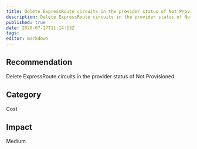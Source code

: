 ```yaml
---
title: Delete ExpressRoute circuits in the provider status of Not Provisioned
description: Delete ExpressRoute circuits in the provider status of Not Provisioned
published: true
date: 2020-07-27T11:14:13Z
tags:
editor: markdown
---
```


## Recommendation
Delete ExpressRoute circuits in the provider status of Not Provisioned

## Category
Cost

## Impact
Medium

